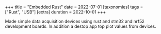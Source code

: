 +++
title = "Embedded Rust"
date = 2022-07-01
[taxonomies]
tags = ["Rust", "USB"]
[extra]
duration = 2022-10-01
+++

Made simple data acquisition devices using rust and stm32 and nrf52 development boards.
In addition a destop app top plot values from devices.